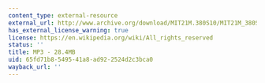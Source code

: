 ```yaml
---
content_type: external-resource
external_url: http://www.archive.org/download/MIT21M.380S10/MIT21M_380S10l22_ariza_untold.mp3
has_external_license_warning: true
license: https://en.wikipedia.org/wiki/All_rights_reserved
status: ''
title: MP3 - 28.4MB
uid: 65fd71b8-5495-41a8-ad92-2524d2c3bca0
wayback_url: ''
---
```

